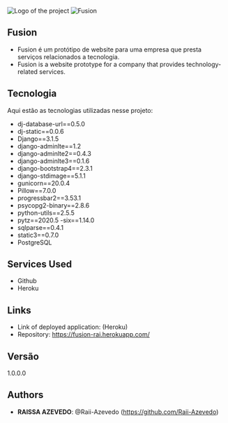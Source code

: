 ![Logo of the project](https://fusion-rai.herokuapp.com/static/img/logo.png)
![Fusion](https://github.com/Raii-Azevedo/Fusion/blob/master/fusion.gif)
 
## Fusion
 
- Fusion é um protótipo de website para uma empresa que presta serviços relacionados a tecnologia.
- Fusion is a website prototype for a company that provides technology-related services.
 
 
## Tecnologia
 
Aqui estão as tecnologias utilizadas nesse projeto:
 
- dj-database-url==0.5.0
- dj-static==0.0.6
- Django==3.1.5
- django-adminlte==1.2
- django-adminlte2==0.4.3
- django-adminlte3==0.1.6
- django-bootstrap4==2.3.1
- django-stdimage==5.1.1
- gunicorn==20.0.4
- Pillow==7.0.0
- progressbar2==3.53.1
- psycopg2-binary==2.8.6
- python-utils==2.5.5
- pytz==2020.5
-six==1.14.0
- sqlparse==0.4.1
- static3==0.7.0
- PostgreSQL 
 
## Services Used
 
* Github
* Heroku
 
 
## Links
 
  - Link of deployed application: (Heroku)
  - Repository: https://fusion-rai.herokuapp.com/
 
 
## Versão
 
1.0.0.0
 
 
## Authors
 
* **RAISSA AZEVEDO**: @Raii-Azevedo (https://github.com/Raii-Azevedo)
 
 
